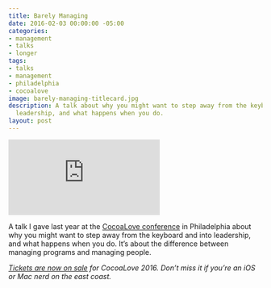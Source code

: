 ```yaml
---
title: Barely Managing
date: 2016-02-03 00:00:00 -05:00
categories:
- management
- talks
- longer
tags:
- talks
- management
- philadelphia
- cocoalove
image: barely-managing-titlecard.jpg
description: A talk about why you might want to step away from the keyboard and into
  leadership, and what happens when you do.
layout: post
---
```


<p><div class='embed-container'><iframe src='https://player.vimeo.com/video/153709318?title=0&byline=0&portrait=0' frameborder='0' webkitAllowFullScreen mozallowfullscreen allowFullScreen></iframe></div></p>


A talk I gave last year at the [CocoaLove conference](http://cocoalove.org) in Philadelphia about why you might want to step away from the keyboard and into leadership, and what happens when you do. It’s about the difference between managing programs and managing people.

*[Tickets are now on sale](https://ti.to/cocoalove/2016) for CocoaLove 2016. Don’t miss it if you’re an iOS or Mac nerd on the east coast.*
